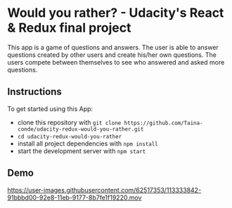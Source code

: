 # Would you rather? - Udacity's React & Redux final project

This app is a game of questions and answers. The user is able to answer questions created by other users and create his/her own questions. The users compete between themselves to see who answered and asked more questions. 

## Instructions

To get started using this App:

* clone this repository with `git clone https://github.com/Taina-conde/udacity-redux-would-you-rather.git`
* `cd udacity-redux-would-you-rather`
* install all project dependencies with `npm install`
* start the development server with `npm start`

## Demo

https://user-images.githubusercontent.com/62517353/113333842-91bbbd00-92e8-11eb-9177-8b7fe1f19220.mov




